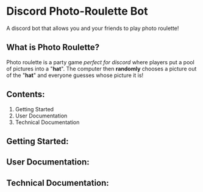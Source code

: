 # Discord Photo-Roulette Bot
A discord bot that allows you and your friends to play photo roulette!

## What is Photo Roulette?
Photo roulette is a party game *perfect for discord* where players put a pool of pictures into a "**hat**". The computer then **randomly** chooses a picture out of the "**hat**" and everyone guesses whose picture it is!

## Contents: 
1. Getting Started
2. User Documentation
3. Technical Documentation

## Getting Started:
## User Documentation:
## Technical Documentation:
